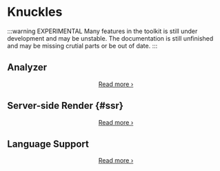 # Knuckles

:::warning EXPERIMENTAL
Many features in the toolkit is still under development and may be unstable.
The documentation is still unfinished and may be missing crutial parts or be out of date.
:::

## Analyzer

<!-- @include: @/parts/packages/analyzer/description.md -->

<div align="center">

[Read more ›](/guide/analyzer/intro)

</div>

<!-- @include: @/parts/features/analyzer/vp-example.md -->

## Server-side Render {#ssr}

<!-- @include: @/parts/packages/ssr/description.md -->

<div align="center">

[Read more ›](/guide/ssr/intro)

</div>

<!-- @include: @/parts/features/ssr/vp-example.md -->

## Language Support

<!-- @include: @/parts/packages/language-support/description.md -->

<div align="center">

[Read more ›](/guide/ssr/intro)

</div>

<!-- @include: @/parts/reference.md -->
